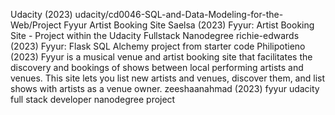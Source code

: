 Udacity (2023) udacity/cd0046-SQL-and-Data-Modeling-for-the-Web/Project Fyyur Artist Booking Site
Saelsa (2023) Fyyur: Artist Booking Site - Project within the Udacity Fullstack Nanodegree
richie-edwards (2023) Fyyur: Flask SQL Alchemy project from starter code
Philipotieno (2023) Fyyur is a musical venue and artist booking site that facilitates the discovery and bookings of shows between local performing artists and venues. This site lets you list new artists and venues, discover them, and list shows with artists as a venue owner.
zeeshaanahmad (2023) fyyur udacity full stack developer nanodegree project